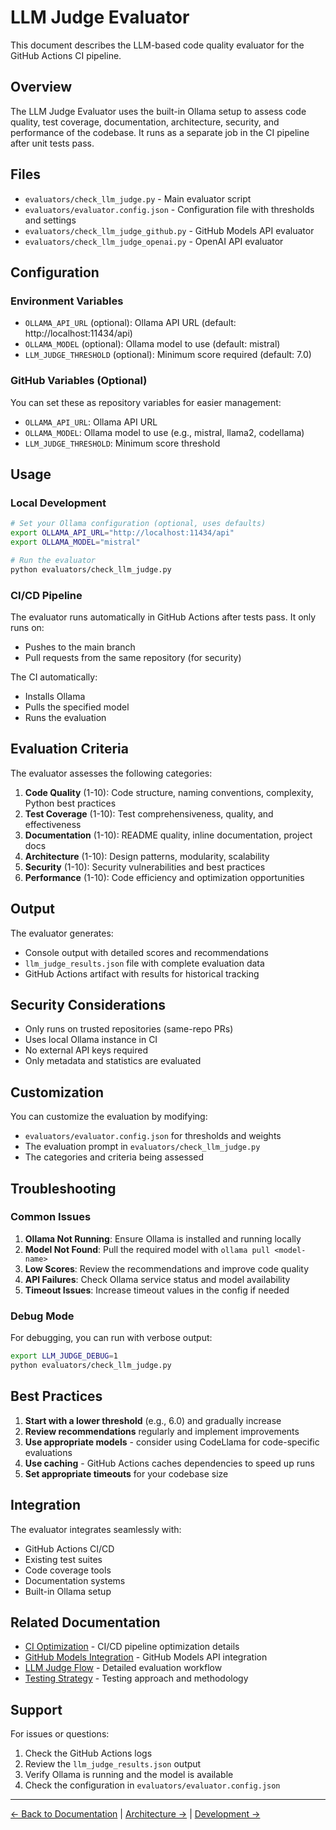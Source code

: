 # LLM Judge Evaluator

This document describes the LLM-based code quality evaluator for the GitHub Actions CI pipeline.

## Overview

The LLM Judge Evaluator uses the built-in Ollama setup to assess code quality, test coverage, documentation, architecture, security, and performance of the codebase. It runs as a separate job in the CI pipeline after unit tests pass.

## Files

- `evaluators/check_llm_judge.py` - Main evaluator script
- `evaluators/evaluator.config.json` - Configuration file with thresholds and settings
- `evaluators/check_llm_judge_github.py` - GitHub Models API evaluator
- `evaluators/check_llm_judge_openai.py` - OpenAI API evaluator

## Configuration

### Environment Variables

- `OLLAMA_API_URL` (optional): Ollama API URL (default: http://localhost:11434/api)
- `OLLAMA_MODEL` (optional): Ollama model to use (default: mistral)
- `LLM_JUDGE_THRESHOLD` (optional): Minimum score required (default: 7.0)

### GitHub Variables (Optional)

You can set these as repository variables for easier management:
- `OLLAMA_API_URL`: Ollama API URL
- `OLLAMA_MODEL`: Ollama model to use (e.g., mistral, llama2, codellama)
- `LLM_JUDGE_THRESHOLD`: Minimum score threshold

## Usage

### Local Development

```bash
# Set your Ollama configuration (optional, uses defaults)
export OLLAMA_API_URL="http://localhost:11434/api"
export OLLAMA_MODEL="mistral"

# Run the evaluator
python evaluators/check_llm_judge.py
```

### CI/CD Pipeline

The evaluator runs automatically in GitHub Actions after tests pass. It only runs on:
- Pushes to the main branch
- Pull requests from the same repository (for security)

The CI automatically:
- Installs Ollama
- Pulls the specified model
- Runs the evaluation

## Evaluation Criteria

The evaluator assesses the following categories:

1. **Code Quality** (1-10): Code structure, naming conventions, complexity, Python best practices
2. **Test Coverage** (1-10): Test comprehensiveness, quality, and effectiveness
3. **Documentation** (1-10): README quality, inline documentation, project docs
4. **Architecture** (1-10): Design patterns, modularity, scalability
5. **Security** (1-10): Security vulnerabilities and best practices
6. **Performance** (1-10): Code efficiency and optimization opportunities

## Output

The evaluator generates:
- Console output with detailed scores and recommendations
- `llm_judge_results.json` file with complete evaluation data
- GitHub Actions artifact with results for historical tracking

## Security Considerations

- Only runs on trusted repositories (same-repo PRs)
- Uses local Ollama instance in CI
- No external API keys required
- Only metadata and statistics are evaluated

## Customization

You can customize the evaluation by modifying:
- `evaluators/evaluator.config.json` for thresholds and weights
- The evaluation prompt in `evaluators/check_llm_judge.py`
- The categories and criteria being assessed

## Troubleshooting

### Common Issues

1. **Ollama Not Running**: Ensure Ollama is installed and running locally
2. **Model Not Found**: Pull the required model with `ollama pull <model-name>`
3. **Low Scores**: Review the recommendations and improve code quality
4. **API Failures**: Check Ollama service status and model availability
5. **Timeout Issues**: Increase timeout values in the config if needed

### Debug Mode

For debugging, you can run with verbose output:
```bash
export LLM_JUDGE_DEBUG=1
python evaluators/check_llm_judge.py
```

## Best Practices

1. **Start with a lower threshold** (e.g., 6.0) and gradually increase
2. **Review recommendations** regularly and implement improvements
3. **Use appropriate models** - consider using CodeLlama for code-specific evaluations
4. **Use caching** - GitHub Actions caches dependencies to speed up runs
5. **Set appropriate timeouts** for your codebase size

## Integration

The evaluator integrates seamlessly with:
- GitHub Actions CI/CD
- Existing test suites
- Code coverage tools
- Documentation systems
- Built-in Ollama setup

## Related Documentation

- [CI Optimization](CI_OPTIMIZATION.md) - CI/CD pipeline optimization details
- [GitHub Models Integration](GITHUB_MODELS_INTEGRATION.md) - GitHub Models API integration
- [LLM Judge Flow](LLM_JUDGE_FLOW.md) - Detailed evaluation workflow
- [Testing Strategy](TESTING_STRATEGY.md) - Testing approach and methodology

## Support

For issues or questions:
1. Check the GitHub Actions logs
2. Review the `llm_judge_results.json` output
3. Verify Ollama is running and the model is available
4. Check the configuration in `evaluators/evaluator.config.json`

---

[← Back to Documentation](../README.md#documentation) | [Architecture →](ARCHITECTURE.md) | [Development →](DEVELOPMENT.md) 

